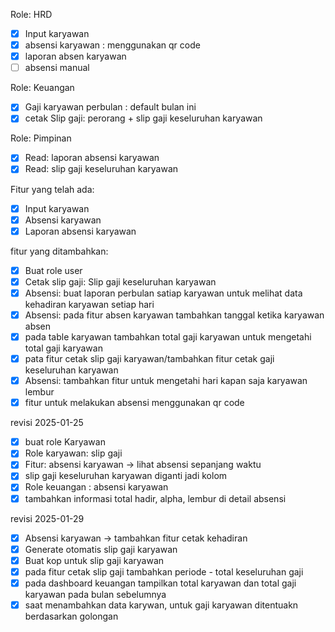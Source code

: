Role: HRD
- [x] Input karyawan
- [x] absensi karyawan : menggunakan qr code
- [x] laporan absen karyawan
- [ ] absensi manual

Role: Keuangan
- [x] Gaji karyawan perbulan : default bulan ini
- [x] cetak Slip gaji: perorang + slip gaji keseluruhan karyawan

Role: Pimpinan
- [x] Read: laporan absensi karyawan
- [x] Read: slip gaji keseluruhan karyawan

Fitur yang telah ada:
- [x] Input karyawan
- [x] Absensi karyawan
- [x] Laporan absensi karyawan

fitur yang ditambahkan:
- [x] Buat role user
- [x] Cetak slip gaji: Slip gaji keseluruhan karyawan
- [x] Absensi: buat laporan perbulan satiap karyawan untuk melihat data kehadiran karyawan setiap hari
- [x] Absensi: pada fitur absen karyawan tambahkan tanggal ketika karyawan absen
- [x] pada table karyawan tambahkan total gaji karyawan untuk mengetahi total gaji karyawan
- [x] pata fitur cetak slip gaji karyawan/tambahkan fitur cetak gaji keseluruhan karyawan
- [x] Absensi: tambahkan fitur untuk mengetahi hari kapan saja karyawan lembur
- [x] fitur untuk melakukan absensi menggunakan qr code

revisi 2025-01-25

- [x] buat role Karyawan
- [x] Role karyawan: slip gaji
- [x] Fitur: absensi karyawan -> lihat absensi sepanjang waktu
- [x] slip gaji keseluruhan karyawan diganti jadi kolom
- [x] Role keuangan : absensi karyawan
- [x] tambahkan informasi total hadir, alpha, lembur di detail absensi

revisi 2025-01-29
- [x] Absensi karyawan -> tambahkan fitur cetak kehadiran
- [x] Generate otomatis slip gaji karyawan
- [x] Buat kop untuk slip gaji karyawan
- [x] pada fitur cetak slip gaji tambahkan periode - total keseluruhan gaji
- [x] pada dashboard keuangan tampilkan total karyawan dan total gaji karyawan pada bulan sebelumnya
- [x] saat menambahkan data karywan, untuk gaji karyawan ditentuakn berdasarkan golongan
